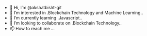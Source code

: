 - 👋 Hi, I’m @akshatbisht-git
- 👀 I’m interested in .Blockchain Technology and Machine Learning..
- 🌱 I’m currently learning .Javascript..
- 💞️ I’m looking to collaborate on .Blockchain Technology..
- 📫 How to reach me ...

<!---
akshatbisht-git/akshatbisht-git is a ✨ special ✨ repository because its `README.md` (this file) appears on your GitHub profile.
You can click the Preview link to take a look at your changes.
--->
